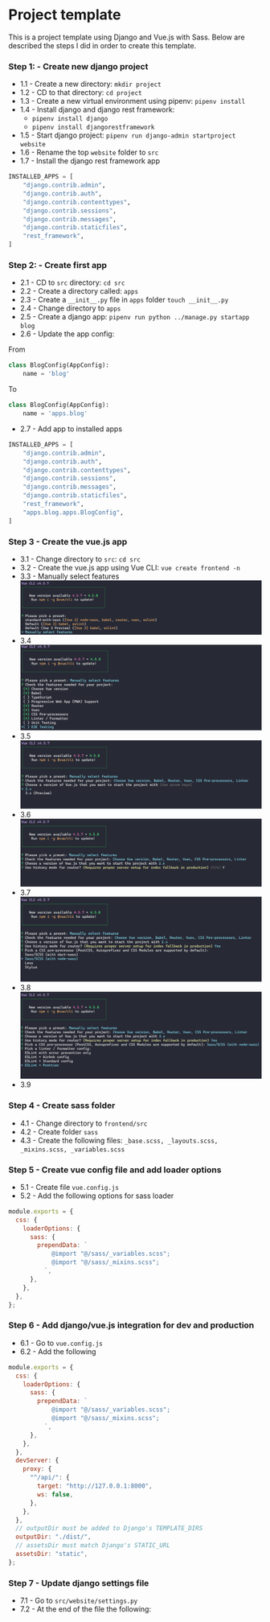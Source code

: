 # Project template

This is a project template using Django and Vue.js with Sass. Below are described the steps I did in order to create this template.

### Step 1: - Create new django project

- 1.1 - Create a new directory: `mkdir project`
- 1.2 - CD to that directory: `cd project`
- 1.3 - Create a new virtual environment using pipenv: `pipenv install`
- 1.4 - Install django and django rest framework:
  - `pipenv install django`
  - `pipenv install djangorestframework`
- 1.5 - Start django project: `pipenv run django-admin startproject website`
- 1.6 - Rename the top `website` folder to `src`
- 1.7 - Install the django rest framework app

```python
INSTALLED_APPS = [
    "django.contrib.admin",
    "django.contrib.auth",
    "django.contrib.contenttypes",
    "django.contrib.sessions",
    "django.contrib.messages",
    "django.contrib.staticfiles",
    "rest_framework",
]
```

### Step 2: - Create first app

- 2.1 - CD to `src` directory: `cd src`
- 2.2 - Create a directory called: `apps`
- 2.3 - Create a `__init__.py` file in `apps` folder `touch __init__.py`
- 2.4 - Change directory to `apps`
- 2.5 - Create a django app: `pipenv run python ../manage.py startapp blog`
- 2.6 - Update the app config:

From

```python
class BlogConfig(AppConfig):
    name = 'blog'
```

To

```python
class BlogConfig(AppConfig):
    name = 'apps.blog'
```

- 2.7 - Add app to installed apps

```python
INSTALLED_APPS = [
    "django.contrib.admin",
    "django.contrib.auth",
    "django.contrib.contenttypes",
    "django.contrib.sessions",
    "django.contrib.messages",
    "django.contrib.staticfiles",
    "rest_framework",
    "apps.blog.apps.BlogConfig",
]
```

### Step 3 - Create the vue.js app

- 3.1 - Change directory to `src`: `cd src`
- 3.2 - Create the vue.js app using Vue CLI: `vue create frontend -n`
- 3.3 - Manually select features
  ![3.3](images/3.3.png)
- 3.4
  ![3.4](images/3.4.png)
- 3.5
  ![3.5](images/3.5.png)
- 3.6
  ![3.6](images/3.6.png)
- 3.7
  ![3.7](images/3.7.png)
- 3.8
  ![3.8](images/3.8.png)
- 3.9

### Step 4 - Create sass folder

- 4.1 - Change directory to `frontend/src`
- 4.2 - Create folder `sass`
- 4.3 - Create the following files: `_base.scss, _layouts.scss, _mixins.scss, _variables.scss`

### Step 5 - Create vue config file and add loader options

- 5.1 - Create file `vue.config.js`
- 5.2 - Add the following options for sass loader

```js
module.exports = {
  css: {
    loaderOptions: {
      sass: {
        prependData: `
            @import "@/sass/_variables.scss";
            @import "@/sass/_mixins.scss";
          `,
      },
    },
  },
};
```

### Step 6 - Add django/vue.js integration for dev and production

- 6.1 - Go to `vue.config.js`
- 6.2 - Add the following

```js
module.exports = {
  css: {
    loaderOptions: {
      sass: {
        prependData: `
            @import "@/sass/_variables.scss";
            @import "@/sass/_mixins.scss";
          `,
      },
    },
  },
  devServer: {
    proxy: {
      "^/api/": {
        target: "http://127.0.0.1:8000",
        ws: false,
      },
    },
  },
  // outputDir must be added to Django's TEMPLATE_DIRS
  outputDir: "./dist/",
  // assetsDir must match Django's STATIC_URL
  assetsDir: "static",
};
```

### Step 7 - Update django settings file

- 7.1 - Go to `src/website/settings.py`
- 7.2 - At the end of the file the following:

```python

```
